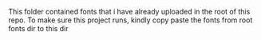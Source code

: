 This folder contained fonts that i have already uploaded in the root of this repo. To make sure this project runs, kindly copy paste the fonts from root fonts dir to this dir